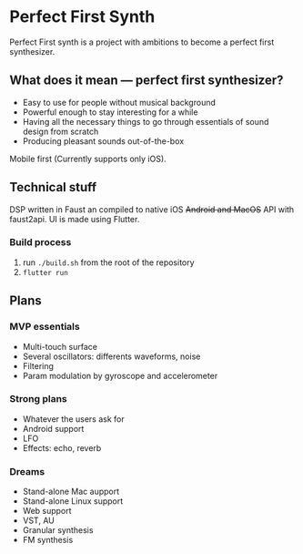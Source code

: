 # Perfect First Synth
Perfect First synth is a project with ambitions to become a perfect first synthesizer.

## What does it mean — perfect first synthesizer?
- Easy to use for people without musical background
- Powerful enough to stay interesting for a while
- Having all the necessary things to go through essentials of sound design from scratch
- Producing pleasant sounds out-of-the-box

Mobile first (Currently supports only iOS).

## Technical stuff
DSP written in Faust an compiled to native iOS ~~Android and MacOS~~ API with faust2api.
UI is made using Flutter.

### Build process
1. run `./build.sh` from the root of the repository
2. `flutter run`

## Plans
### MVP essentials
- Multi-touch surface
- Several oscillators: differents waveforms, noise
- Filtering
- Param modulation by gyroscope and accelerometer

### Strong plans
- Whatever the users ask for
- Android support
- LFO
- Effects: echo, reverb

### Dreams
- Stand-alone Mac aupport
- Stand-alone Linux support
- Web support
- VST, AU
- Granular synthesis
- FM synthesis
